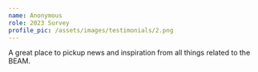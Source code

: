```yaml
---
name: Anonymous
role: 2023 Survey
profile_pic: /assets/images/testimonials/2.png
---
```


A great place to pickup news and inspiration from all things related to the BEAM.
